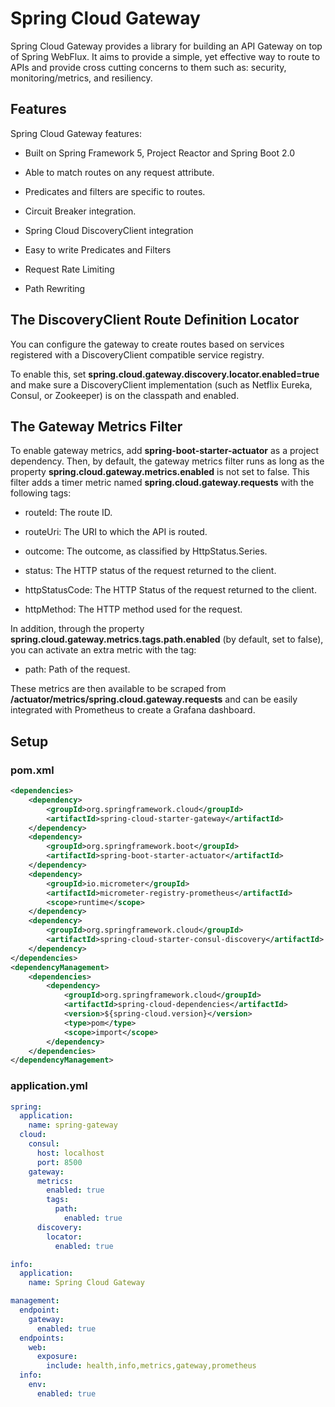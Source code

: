 # Spring Cloud Gateway

Spring Cloud Gateway provides a library for building an API Gateway on top of Spring WebFlux. It aims to provide a simple, yet effective way to route to APIs and provide cross cutting concerns to them such as: security, monitoring/metrics, and resiliency.

## Features

Spring Cloud Gateway features:

- Built on Spring Framework 5, Project Reactor and Spring Boot 2.0

- Able to match routes on any request attribute.

- Predicates and filters are specific to routes.

- Circuit Breaker integration.

- Spring Cloud DiscoveryClient integration

- Easy to write Predicates and Filters

- Request Rate Limiting

- Path Rewriting

## The DiscoveryClient Route Definition Locator

You can configure the gateway to create routes based on services registered with a DiscoveryClient compatible service registry.

To enable this, set **spring.cloud.gateway.discovery.locator.enabled=true** and make sure a DiscoveryClient implementation (such as Netflix Eureka, Consul, or Zookeeper) is on the classpath and enabled.

## The Gateway Metrics Filter
   
To enable gateway metrics, add **spring-boot-starter-actuator** as a project dependency. 
Then, by default, the gateway metrics filter runs as long as the property **spring.cloud.gateway.metrics.enabled** is not set to false. 
This filter adds a timer metric named **spring.cloud.gateway.requests** with the following tags:

- routeId: The route ID.

- routeUri: The URI to which the API is routed.

- outcome: The outcome, as classified by HttpStatus.Series.

- status: The HTTP status of the request returned to the client.

- httpStatusCode: The HTTP Status of the request returned to the client.

- httpMethod: The HTTP method used for the request.

In addition, through the property **spring.cloud.gateway.metrics.tags.path.enabled** (by default, set to false), you can activate an extra metric with the tag:

- path: Path of the request.

These metrics are then available to be scraped from **/actuator/metrics/spring.cloud.gateway.requests** and can be easily integrated with Prometheus to create a Grafana dashboard.

## Setup

### pom.xml

```xml
<dependencies>
    <dependency>
        <groupId>org.springframework.cloud</groupId>
        <artifactId>spring-cloud-starter-gateway</artifactId>
    </dependency>
    <dependency>
        <groupId>org.springframework.boot</groupId>
        <artifactId>spring-boot-starter-actuator</artifactId>
    </dependency>
    <dependency>
        <groupId>io.micrometer</groupId>
        <artifactId>micrometer-registry-prometheus</artifactId>
        <scope>runtime</scope>
    </dependency>
    <dependency>
        <groupId>org.springframework.cloud</groupId>
        <artifactId>spring-cloud-starter-consul-discovery</artifactId>
    </dependency>
</dependencies>
<dependencyManagement>
    <dependencies>
        <dependency>
            <groupId>org.springframework.cloud</groupId>
            <artifactId>spring-cloud-dependencies</artifactId>
            <version>${spring-cloud.version}</version>
            <type>pom</type>
            <scope>import</scope>
        </dependency>
    </dependencies>
</dependencyManagement>
```

### application.yml

```yaml
spring:
  application:
    name: spring-gateway
  cloud:
    consul:
      host: localhost
      port: 8500
    gateway:
      metrics:
        enabled: true
        tags:
          path:
            enabled: true
      discovery:
        locator:
          enabled: true

info:
  application:
    name: Spring Cloud Gateway

management:
  endpoint:
    gateway:
      enabled: true
  endpoints:
    web:
      exposure:
        include: health,info,metrics,gateway,prometheus
  info:
    env:
      enabled: true
```